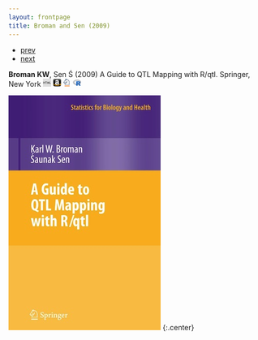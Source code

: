 ```yaml
---
layout: frontpage
title: Broman and Sen (2009)
---
```


<div class="navbar">
  <div class="navbar-inner">
      <ul class="nav">
          <li><a href="tian2016_fig4.html">prev</a></li>
          <li><a href="rqtlexper_fig1.html">next</a></li>
      </ul>
  </div>
</div>

**Broman KW**, Sen &#346; (2009) A Guide to QTL Mapping with R/qtl.  Springer, New York
[![Online complements](../icons16/html-icon.png)](https://rqtl.org/book)
[![Amazon](../icons16/amazon-icon.png)](https://www.amazon.com/gp/product/0387921249?ie=UTF8&tag=7210-20)
[![Springer](../icons16/springer-icon.png)](http://www.springer.com/978-0-387-92124-2)
[![R/qtl](../icons16/R-icon.png)](https://rqtl.org)

![Broman and Sen (2009) cover](../../assets/publpics/rqtlbook_cover.jpg)
{:.center}

